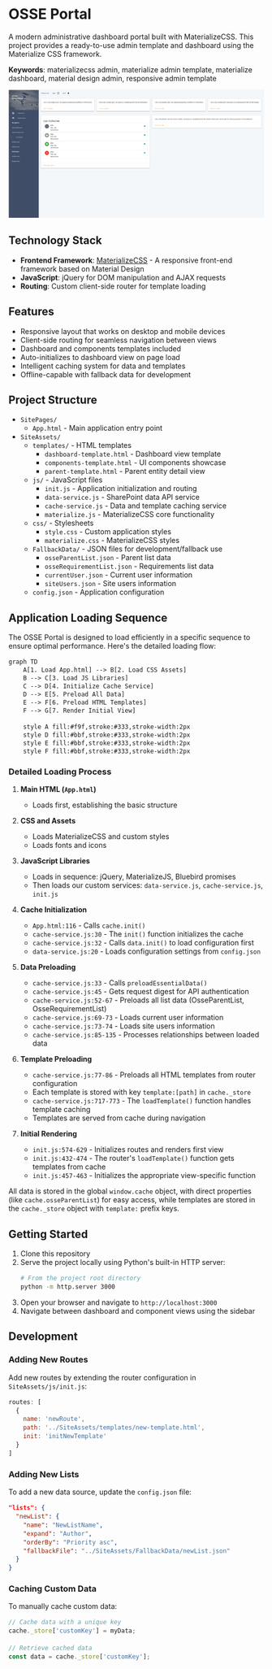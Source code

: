 # OSSE Portal

A modern administrative dashboard portal built with MaterializeCSS. This project provides a ready-to-use admin template and dashboard using the Materialize CSS framework.

**Keywords**: materializecss admin, materialize admin template, materialize dashboard, material design admin, responsive admin template

![OSSE Portal Screenshot](screen.png)

## Technology Stack

- **Frontend Framework**: [MaterializeCSS](https://materializecss.com/) - A responsive front-end framework based on Material Design
- **JavaScript**: jQuery for DOM manipulation and AJAX requests
- **Routing**: Custom client-side router for template loading

## Features

- Responsive layout that works on desktop and mobile devices
- Client-side routing for seamless navigation between views
- Dashboard and components templates included
- Auto-initializes to dashboard view on page load
- Intelligent caching system for data and templates
- Offline-capable with fallback data for development

## Project Structure

- `SitePages/`
  - `App.html` - Main application entry point
- `SiteAssets/`
  - `templates/` - HTML templates
    - `dashboard-template.html` - Dashboard view template
    - `components-template.html` - UI components showcase
    - `parent-template.html` - Parent entity detail view
  - `js/` - JavaScript files
    - `init.js` - Application initialization and routing
    - `data-service.js` - SharePoint data API service
    - `cache-service.js` - Data and template caching service
    - `materialize.js` - MaterializeCSS core functionality
  - `css/` - Stylesheets
    - `style.css` - Custom application styles
    - `materialize.css` - MaterializeCSS styles
  - `FallbackData/` - JSON files for development/fallback use
    - `osseParentList.json` - Parent list data
    - `osseRequirementList.json` - Requirements list data
    - `currentUser.json` - Current user information
    - `siteUsers.json` - Site users information
  - `config.json` - Application configuration

## Application Loading Sequence

The OSSE Portal is designed to load efficiently in a specific sequence to ensure optimal performance. Here's the detailed loading flow:

```mermaid
graph TD
    A[1. Load App.html] --> B[2. Load CSS Assets]
    B --> C[3. Load JS Libraries]
    C --> D[4. Initialize Cache Service]
    D --> E[5. Preload All Data]
    E --> F[6. Preload HTML Templates]
    F --> G[7. Render Initial View]
    
    style A fill:#f9f,stroke:#333,stroke-width:2px
    style D fill:#bbf,stroke:#333,stroke-width:2px
    style E fill:#bbf,stroke:#333,stroke-width:2px
    style F fill:#bbf,stroke:#333,stroke-width:2px
```

### Detailed Loading Process

1. **Main HTML (`App.html`)**
   - Loads first, establishing the basic structure

2. **CSS and Assets**
   - Loads MaterializeCSS and custom styles
   - Loads fonts and icons

3. **JavaScript Libraries**
   - Loads in sequence: jQuery, MaterializeJS, Bluebird promises
   - Then loads our custom services: `data-service.js`, `cache-service.js`, `init.js`

4. **Cache Initialization**
   - `App.html:116` - Calls `cache.init()`
   - `cache-service.js:30` - The `init()` function initializes the cache
   - `cache-service.js:32` - Calls `data.init()` to load configuration first
   - `data-service.js:20` - Loads configuration settings from `config.json`

5. **Data Preloading**
   - `cache-service.js:33` - Calls `preloadEssentialData()`
   - `cache-service.js:45` - Gets request digest for API authentication
   - `cache-service.js:52-67` - Preloads all list data (OsseParentList, OsseRequirementList)
   - `cache-service.js:69-73` - Loads current user information
   - `cache-service.js:73-74` - Loads site users information
   - `cache-service.js:85-135` - Processes relationships between loaded data

6. **Template Preloading**
   - `cache-service.js:77-86` - Preloads all HTML templates from router configuration
   - Each template is stored with key `template:[path]` in `cache._store`
   - `cache-service.js:717-773` - The `loadTemplate()` function handles template caching
   - Templates are served from cache during navigation

7. **Initial Rendering**
   - `init.js:574-629` - Initializes routes and renders first view
   - `init.js:432-474` - The router's `loadTemplate()` function gets templates from cache
   - `init.js:457-463` - Initializes the appropriate view-specific function

All data is stored in the global `window.cache` object, with direct properties (like `cache.osseParentList`) for easy access, while templates are stored in the `cache._store` object with `template:` prefix keys.

## Getting Started

1. Clone this repository
2. Serve the project locally using Python's built-in HTTP server:
   ```bash
   # From the project root directory
   python -m http.server 3000
   ```
3. Open your browser and navigate to `http://localhost:3000`
4. Navigate between dashboard and component views using the sidebar

## Development

### Adding New Routes

Add new routes by extending the router configuration in `SiteAssets/js/init.js`:

```javascript
routes: [
  {
    name: 'newRoute',
    path: '../SiteAssets/templates/new-template.html',
    init: 'initNewTemplate'
  }
]
```

### Adding New Lists

To add a new data source, update the `config.json` file:

```json
"lists": {
  "newList": {
    "name": "NewListName",
    "expand": "Author",
    "orderBy": "Priority asc",
    "fallbackFile": "../SiteAssets/FallbackData/newList.json"
  }
}
```

### Caching Custom Data

To manually cache custom data:

```javascript
// Cache data with a unique key
cache._store['customKey'] = myData;

// Retrieve cached data
const data = cache._store['customKey'];
```
